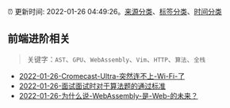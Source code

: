:alarm_clock: 更新时间: 2022-01-26 04:49:26。[来源分类](../README.md)、[标签分类](../TAGS.md)、[时间分类](../TIMELINE.md)

## 前端进阶相关


> 关键字：`AST`、`GPU`、`WebAssembly`、`Vim`、`HTTP`、`算法`、`全栈`



- [2022-01-26-Cromecast-Ultra-突然连不上-Wi-Fi-了](https://www.v2ex.com/t/830686) 
- [2022-01-26-面试面试时对于算法题的通过标准](https://www.v2ex.com/t/830654) 
- [2022-01-26-为什么说-WebAssembly-是-Web-的未来？](https://toutiao.io/k/ym9tv10) 
